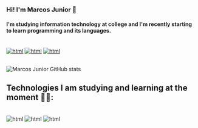 ### Hi! I'm Marcos Junior 👋
#### I'm studying information technology at college and I'm recently starting to learn programming and its languages.

<div style="display: inline_block"><br/>
<a href="mailto:madsj0304@gmail.com"><img align="center" alt="html" src="https://img.shields.io/badge/Gmail-D14836?style=for-the-badge&logo=gmail&logoColor=white"/></a>
<a href="https://instagram.com/marcos_adsj"><img align="center" alt="html" src="https://img.shields.io/badge/Instagram-E4405F?style=for-the-badge&logo=instagram&logoColor=white"/></a>
<a href="https://open.spotify.com/user/marcos10junior"><img align="center" alt="html" src="https://img.shields.io/badge/Spotify-1ED760?&style=for-the-badge&logo=spotify&logoColor=white"/></a>
</div> <br>

![Marcos Junior GitHub stats](https://github-readme-stats.vercel.app/api?username=Marcos-adsj&show_icons=true&theme=radical)

## Technologies I am studying and learning at the moment 👨‍💻:
<div style="display: inline_block"><br/>
<img align="center" alt="html" src="https://img.shields.io/badge/HTML5-E34F26?style=for-the-badge&logo=html5&logoColor=white"/>
<img align="center" alt="html" src="https://img.shields.io/badge/CSS-239120?&style=for-the-badge&logo=css3&logoColor=white"/>
<img align="center" alt="html" src="https://img.shields.io/badge/JavaScript-F7DF1E?style=for-the-badge&logo=javascript&logoColor=black"/>
</div>



